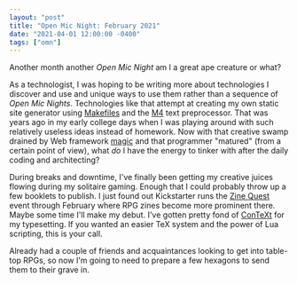 ```yaml
---
layout: "post"
title: "Open Mic Night: February 2021"
date: "2021-04-01 12:00:00 -0400"
tags: ["omn"]
---
```


Another month another <i>Open Mic Night</i> am I a great ape
creature or what?

As a technologist, I was hoping to be writing more about technologies
I discover and use and unique ways to use them rather than a sequence
of <i>Open Mic Nights</i>.
Technologies like that attempt at creating my own static site
generator using [Makefiles] and the [M4] text preprocessor.
That was years ago in my early college days when I was playing around
with such relatively useless ideas instead of homework.
Now with that creative swamp drained by Web framework [magic](http://catb.org/jargon/html/M/magic.html)
and that programmer "matured" (from a certain point of view),
what *do* I have the energy to tinker with after the daily coding
and architecting?

[M4]: http://www.gnu.org/s/m4/
[Makefiles]: http://www.gnu.org/s/make/

During breaks and downtime, I've finally been getting my creative
juices flowing during my solitaire gaming.
Enough that I could probably throw up a few booklets to publish.
I just found out Kickstarter runs the [Zine Quest] event through
February where RPG zines become more prominent there.
Maybe some time I'll make my debut.
I've gotten pretty fond of [ConTeXt] for my typesetting.
If you wanted an easier TeX system and the power of Lua scripting,
this is your call.

[ConTeXt]: https://wiki.contextgarden.net/Main_Page
[Zine Quest]: https://www.kickstarter.com/zine-quest

Already had a couple of friends and acquaintances looking to get into
table-top RPGs, so now I'm going to need to prepare a few hexagons to
send them to their grave in.
